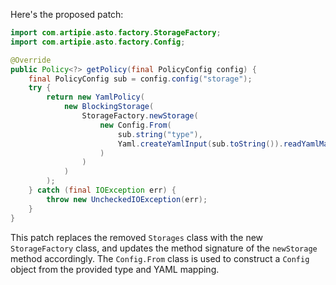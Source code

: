 Here's the proposed patch:

```java
import com.artipie.asto.factory.StorageFactory;
import com.artipie.asto.factory.Config;

@Override
public Policy<?> getPolicy(final PolicyConfig config) {
    final PolicyConfig sub = config.config("storage");
    try {
        return new YamlPolicy(
            new BlockingStorage(
                StorageFactory.newStorage(
                    new Config.From(
                        sub.string("type"),
                        Yaml.createYamlInput(sub.toString()).readYamlMapping()
                    )
                )
            )
        );
    } catch (final IOException err) {
        throw new UncheckedIOException(err);
    }
}
```

This patch replaces the removed `Storages` class with the new `StorageFactory` class, and updates the method signature of the `newStorage` method accordingly. The `Config.From` class is used to construct a `Config` object from the provided type and YAML mapping.